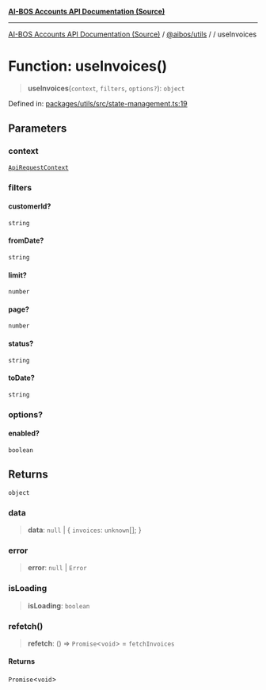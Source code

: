 [**AI-BOS Accounts API Documentation (Source)**](../../../README.md)

***

[AI-BOS Accounts API Documentation (Source)](../../../README.md) / [@aibos/utils](../README.md) / [](../README.md) / useInvoices

# Function: useInvoices()

> **useInvoices**(`context`, `filters`, `options?`): `object`

Defined in: [packages/utils/src/state-management.ts:19](https://github.com/pohlai88/accounts/blob/48103fb36d28b2b9bfb33472b6de2f719773cde9/packages/utils/src/state-management.ts#L19)

## Parameters

### context

[`ApiRequestContext`](../interfaces/ApiRequestContext.md)

### filters

#### customerId?

`string`

#### fromDate?

`string`

#### limit?

`number`

#### page?

`number`

#### status?

`string`

#### toDate?

`string`

### options?

#### enabled?

`boolean`

## Returns

`object`

### data

> **data**: `null` \| \{ `invoices`: `unknown`[]; \}

### error

> **error**: `null` \| `Error`

### isLoading

> **isLoading**: `boolean`

### refetch()

> **refetch**: () => `Promise`\<`void`\> = `fetchInvoices`

#### Returns

`Promise`\<`void`\>
